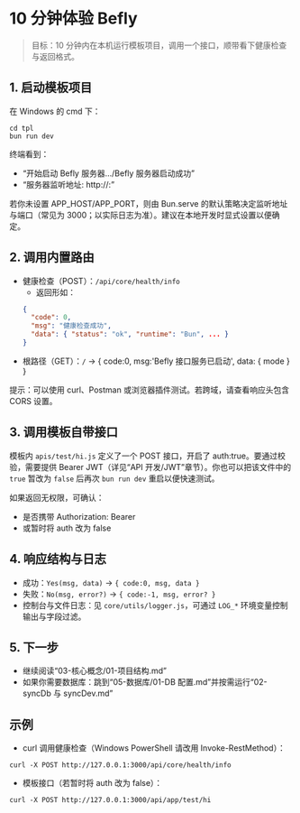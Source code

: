# 10 分钟体验 Befly

> 目标：10 分钟内在本机运行模板项目，调用一个接口，顺带看下健康检查与返回格式。

## 1. 启动模板项目

在 Windows 的 cmd 下：

```
cd tpl
bun run dev
```

终端看到：

-   “开始启动 Befly 服务器.../Befly 服务器启动成功”
-   “服务器监听地址: http://<host>:<port>”

若你未设置 APP_HOST/APP_PORT，则由 Bun.serve 的默认策略决定监听地址与端口（常见为 3000；以实际日志为准）。建议在本地开发时显式设置以便确定。

## 2. 调用内置路由

-   健康检查（POST）：`/api/core/health/info`
    -   返回形如：
    ```json
    {
      "code": 0,
      "msg": "健康检查成功",
      "data": { "status": "ok", "runtime": "Bun", ... }
    }
    ```
-   根路径（GET）：`/` → { code:0, msg:'Befly 接口服务已启动', data: { mode } }

提示：可以使用 curl、Postman 或浏览器插件测试。若跨域，请查看响应头包含 CORS 设置。

## 3. 调用模板自带接口

模板内 `apis/test/hi.js` 定义了一个 POST 接口，开启了 auth:true。要通过校验，需要提供 Bearer JWT（详见“API 开发/JWT”章节）。你也可以把该文件中的 `true` 暂改为 `false` 后再次 `bun run dev` 重启以便快速测试。

如果返回无权限，可确认：

-   是否携带 Authorization: Bearer <token>
-   或暂时将 auth 改为 false

## 4. 响应结构与日志

-   成功：`Yes(msg, data)` → `{ code:0, msg, data }`
-   失败：`No(msg, error?)` → `{ code:-1, msg, error? }`
-   控制台与文件日志：见 `core/utils/logger.js`，可通过 `LOG_*` 环境变量控制输出与字段过滤。

## 5. 下一步

-   继续阅读“03-核心概念/01-项目结构.md”
-   如果你需要数据库：跳到“05-数据库/01-DB 配置.md”并按需运行“02-syncDb 与 syncDev.md”

## 示例

-   curl 调用健康检查（Windows PowerShell 请改用 Invoke-RestMethod）：

```
curl -X POST http://127.0.0.1:3000/api/core/health/info
```

-   模板接口（若暂时将 auth 改为 false）：

```
curl -X POST http://127.0.0.1:3000/api/app/test/hi
```

